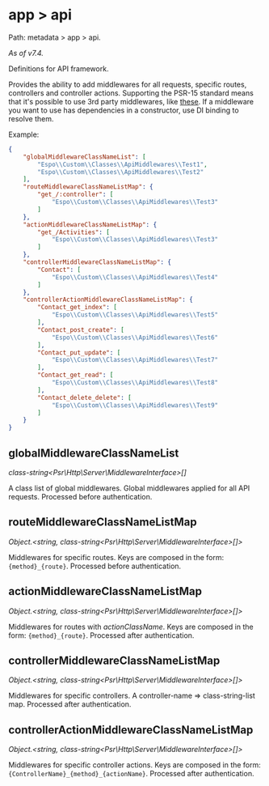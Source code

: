 # app > api

Path: metadata > app > api.

*As of v7.4.*

Definitions for API framework.

Provides the ability to add middlewares for all requests, specific routes, controllers and controller actions. Supporting the PSR-15 standard means that it's possible to use 3rd party middlewares, like [these](https://github.com/middlewares/psr15-middlewares). If a middleware you want to use has dependencies in a constructor, use DI binding to resolve them.

Example:

```json
{
    "globalMiddlewareClassNameList": [
        "Espo\\Custom\\Classes\\ApiMiddlewares\\Test1",
        "Espo\\Custom\\Classes\\ApiMiddlewares\\Test2"
    ],
    "routeMiddlewareClassNameListMap": {
        "get_/:controller": [
            "Espo\\Custom\\Classes\\ApiMiddlewares\\Test3"
        ]
    },
    "actionMiddlewareClassNameListMap": {
        "get_/Activities": [
            "Espo\\Custom\\Classes\\ApiMiddlewares\\Test3"
        ]
    },
    "controllerMiddlewareClassNameListMap": {
        "Contact": [
            "Espo\\Custom\\Classes\\ApiMiddlewares\\Test4"
        ]
    },
    "controllerActionMiddlewareClassNameListMap": {
        "Contact_get_index": [
            "Espo\\Custom\\Classes\\ApiMiddlewares\\Test5"
        ],
        "Contact_post_create": [
            "Espo\\Custom\\Classes\\ApiMiddlewares\\Test6"
        ],
        "Contact_put_update": [
            "Espo\\Custom\\Classes\\ApiMiddlewares\\Test7"
        ],
        "Contact_get_read": [
            "Espo\\Custom\\Classes\\ApiMiddlewares\\Test8"
        ],
        "Contact_delete_delete": [
            "Espo\\Custom\\Classes\\ApiMiddlewares\\Test9"
        ]
    }
}

```

## globalMiddlewareClassNameList

*class-string<Psr\Http\Server\MiddlewareInterface\>[]*

A class list of global middlewares. Global middlewares applied for all API requests. Processed before authentication.

## routeMiddlewareClassNameListMap

*Object.<string, class-string<Psr\Http\Server\MiddlewareInterface\>[]\>*

Middlewares for specific routes. Keys are composed in the form: `{method}_{route}`. Processed before authentication.

## actionMiddlewareClassNameListMap

*Object.<string, class-string<Psr\Http\Server\MiddlewareInterface>[]\>*

Middlewares for routes with *actionClassName*. Keys are composed in the form: `{method}_{route}`. Processed after authentication.

## controllerMiddlewareClassNameListMap

*Object.<string, class-string<Psr\Http\Server\MiddlewareInterface>[]\>*

Middlewares for specific controllers. A controller-name => class-string-list map. Processed after authentication.

## controllerActionMiddlewareClassNameListMap

*Object.<string, class-string<Psr\Http\Server\MiddlewareInterface>[]\>*

Middlewares for specific controller actions. Keys are composed in the form: `{ControllerName}_{method}_{actionName}`. Processed after authentication.

